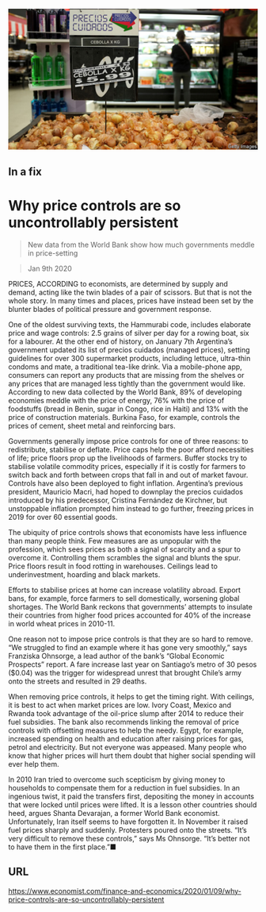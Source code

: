 ![](./images/20200111_FNP502.jpg)

## In a fix

# Why price controls are so uncontrollably persistent

> New data from the World Bank show how much governments meddle in price-setting

> Jan 9th 2020

PRICES, ACCORDING to economists, are determined by supply and demand, acting like the twin blades of a pair of scissors. But that is not the whole story. In many times and places, prices have instead been set by the blunter blades of political pressure and government response.

One of the oldest surviving texts, the Hammurabi code, includes elaborate price and wage controls: 2.5 grains of silver per day for a rowing boat, six for a labourer. At the other end of history, on January 7th Argentina’s government updated its list of precios cuidados (managed prices), setting guidelines for over 300 supermarket products, including lettuce, ultra-thin condoms and mate, a traditional tea-like drink. Via a mobile-phone app, consumers can report any products that are missing from the shelves or any prices that are managed less tightly than the government would like. According to new data collected by the World Bank, 89% of developing economies meddle with the price of energy, 76% with the price of foodstuffs (bread in Benin, sugar in Congo, rice in Haiti) and 13% with the price of construction materials. Burkina Faso, for example, controls the prices of cement, sheet metal and reinforcing bars.

Governments generally impose price controls for one of three reasons: to redistribute, stabilise or deflate. Price caps help the poor afford necessities of life; price floors prop up the livelihoods of farmers. Buffer stocks try to stabilise volatile commodity prices, especially if it is costly for farmers to switch back and forth between crops that fall in and out of market favour. Controls have also been deployed to fight inflation. Argentina’s previous president, Mauricio Macri, had hoped to downplay the precios cuidados introduced by his predecessor, Cristina Fernández de Kirchner, but unstoppable inflation prompted him instead to go further, freezing prices in 2019 for over 60 essential goods.

The ubiquity of price controls shows that economists have less influence than many people think. Few measures are as unpopular with the profession, which sees prices as both a signal of scarcity and a spur to overcome it. Controlling them scrambles the signal and blunts the spur. Price floors result in food rotting in warehouses. Ceilings lead to underinvestment, hoarding and black markets.

Efforts to stabilise prices at home can increase volatility abroad. Export bans, for example, force farmers to sell domestically, worsening global shortages. The World Bank reckons that governments’ attempts to insulate their countries from higher food prices accounted for 40% of the increase in world wheat prices in 2010-11.

One reason not to impose price controls is that they are so hard to remove. “We struggled to find an example where it has gone very smoothly,” says Franziska Ohnsorge, a lead author of the bank’s “Global Economic Prospects” report. A fare increase last year on Santiago’s metro of 30 pesos ($0.04) was the trigger for widespread unrest that brought Chile’s army onto the streets and resulted in 29 deaths.

When removing price controls, it helps to get the timing right. With ceilings, it is best to act when market prices are low. Ivory Coast, Mexico and Rwanda took advantage of the oil-price slump after 2014 to reduce their fuel subsidies. The bank also recommends linking the removal of price controls with offsetting measures to help the needy. Egypt, for example, increased spending on health and education after raising prices for gas, petrol and electricity. But not everyone was appeased. Many people who know that higher prices will hurt them doubt that higher social spending will ever help them.

In 2010 Iran tried to overcome such scepticism by giving money to households to compensate them for a reduction in fuel subsidies. In an ingenious twist, it paid the transfers first, depositing the money in accounts that were locked until prices were lifted. It is a lesson other countries should heed, argues Shanta Devarajan, a former World Bank economist. Unfortunately, Iran itself seems to have forgotten it. In November it raised fuel prices sharply and suddenly. Protesters poured onto the streets. “It’s very difficult to remove these controls,” says Ms Ohnsorge. “It’s better not to have them in the first place.”■

## URL

https://www.economist.com/finance-and-economics/2020/01/09/why-price-controls-are-so-uncontrollably-persistent

